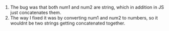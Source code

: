 1. The bug was that both num1 and num2 are string, which in addition in JS just concatenates them.
2. The way I fixed it was by converting num1 and num2 to numbers, so it wouldnt be two strings getting concatenated together.